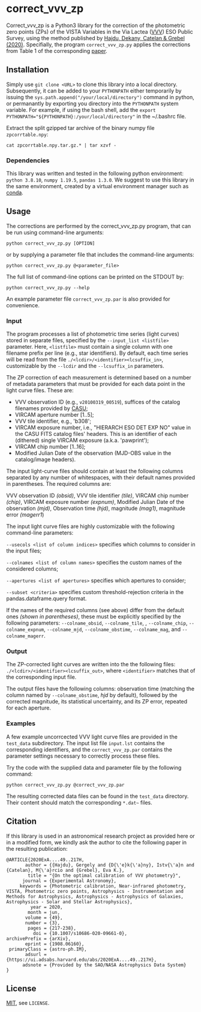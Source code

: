 # correct_vvv_zp

Correct_vvv_zp is a Python3 library for the correction of the photometric zero points (ZPs)
of the VISTA Variables in the Via Lactea ([VVV](https://vvvsurvey.org/)) ESO Public Survey,
using the method published by 
[Hajdu, Dekany, Catelan & Grebel (2020)](https://arxiv.org/abs/1908.06160).
Specifially, the program `correct_vvv_zp.py` applies the corrections from 
Table 1 of the corresponding [paper](https://arxiv.org/abs/1908.06160).

## Installation

Simply use `git clone <URL>` to clone this library into a local directory. 
Subsequently, it can be added to your `PYTHONPATH` either temporarily by 
issuing the `sys.path.append("/your/local/directory")` command in python,
or permanantly by exporting you directory into the `PYTHONPATH` system variable.
For example, if using the bash shell, add the 
`export PYTHONPATH="${PYTHONPATH}:/your/local/directory"` in the ~/.bashrc
file.

Extract the split gzipped tar archive of the binary numpy file `zpcorrtable.npy`:

`cat zpcorrtable.npy.tar.gz.* | tar xzvf -`

### Dependencies

This library was written and tested in the following python environment:
`python 3.8.10`, `numpy 1.19.5`, `pandas 1.3.0`.
We suggest to use this library in the same environment, created by a virtual environment manager 
such as [conda](https://docs.conda.io/en/latest/).

## Usage
The corrections are performed by the correct_vvv_zp.py program, 
that can be run using command-line arguments:

`python correct_vvv_zp.py [OPTION]`

or by supplying a parameter file that includes the command-line arguments:

`python correct_vvv_zp.py @<parameter_file>`

The full list of command-line options can be printed on the STDOUT by:

`python correct_vvv_zp.py --help`

An example parameter file `correct_vvv_zp.par` is also provided for convenience.

### Input
The program processes a list of photometric time series (light curves) stored in separate files, specified 
by the `--input_list <listfile>` parameter. Here, `<listfile>` must contain a single column with one filename
prefix per line (e.g., star identifiers). By default, each 
time series will be read from the file `./<lcdir>/<identifier><lcsuffix_in>`,
customizable by the `--lcdir` and the `--lcsuffix_in` parameters.

The ZP correction of each measurement is determined based on a number of 
metadata parameters that must be
provided for each data point in the light curve files. These are:

- VVV observation ID (e.g., `v20100319_00519`), suffices of the catalog filenames provided by 
[CASU](http://casu.ast.cam.ac.uk/);
- VIRCAM aperture number [1..5];
- VVV tile identifier, e.g., 'b308';
- VIRCAM exposure number, i.e., "HIERARCH ESO DET EXP NO" value in the CASU FITS 
  catalog files' headers.
  This is an identifier of each (dithered) single VIRCAM exposure (a.k.a. 'pawprint');
- VIRCAM chip number [1..16];
- Modified Julian Date of the observation (MJD-OBS value in the catalog/image headers).

The input light-curve files should contain at least the following columns 
separated by any number of 
whitespaces, with their default names provided in parentheses.
The required columns are:

VVV observation ID _(obsid)_, VVV tile identifier _(tile)_, VIRCAM chip number _(chip)_, 
VIRCAM exposure number _(expnum)_, Modified Julian Date of the observation _(mjd)_, 
Observation time _(hjd)_, magnitude _(mag1)_, magnitude error _(magerr1_)

The input light curve files are highly customizable with the following command-line parameters:

`--usecols <list of column indices>` specifies which columns to consider in the input files;

`--colnames <list of column names>` specifies the custom names of the considered columns;

`--apertures <list of apertures>` specifies which apertures to consider;

`--subset <criteria>` specifies custom threshold-rejection criteria in the pandas.dataframe.query format.

If the names of the required columns (see above) differ from the default ones 
_(shown in parentheses)_,
these must be explicitly specified by the following parameters:
`--colname_obsid`, `--colname_tile`, , `--colname_chip`, 
`--colname_expnum`, `--colname_mjd`, `--colname_obstime`, `--colname_mag`, and `--colname_magerr`.

### Output

The ZP-corrected light curves are written into the the following files:
`./<lcdir>/<identifier><lcsuffix_out>`, where `<identifier>` matches that of the 
corresponding input file.

The output files have the following columns: observation time (matching the column 
named by `--colname_obstime`, _hjd_ by default), followed by the corrected magnitude,
its statistical uncertainty, and its ZP error, repeated for each aperture.

### Examples

A few example uncorrcected VVV light curve files are provided in the `test_data` subdirectory. 
The input list file `input.lst` contains the corresponding identifiers, 
and the `correct_vvv_zp.par` contains the parameter settings necessary to 
correctly process these files.

Try the code with the supplied data and parameter file by the following command:

`python correct_vvv_zp.py @correct_vvv_zp.par`

The resulting corrected data files can be found in the `test_data` directory. 
Their content should match the corresponding `*.dat~` files. 

## Citation

If this library is used in an astronomical research project as provided here or in a
modified form, we kindly ask the author to cite the following paper in the resulting publication:

```angular2html
@ARTICLE{2020ExA....49..217H,
       author = {{Hajdu}, Gergely and {D{\'e}k{\'a}ny}, Istv{\'a}n and {Catelan}, M{\'a}rcio and {Grebel}, Eva K.},
        title = "{On the optimal calibration of VVV photometry}",
      journal = {Experimental Astronomy},
     keywords = {Photometric calibration, Near-infrared photometry, VISTA, Photometric zero points, Astrophysics - Instrumentation and Methods for Astrophysics, Astrophysics - Astrophysics of Galaxies, Astrophysics - Solar and Stellar Astrophysics},
         year = 2020,
        month = jun,
       volume = {49},
       number = {3},
        pages = {217-238},
          doi = {10.1007/s10686-020-09661-0},
archivePrefix = {arXiv},
       eprint = {1908.06160},
 primaryClass = {astro-ph.IM},
       adsurl = {https://ui.adsabs.harvard.edu/abs/2020ExA....49..217H},
      adsnote = {Provided by the SAO/NASA Astrophysics Data System}
}
```

## License

[MIT](https://choosealicense.com/licenses/mit/), see `LICENSE`.